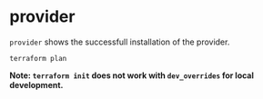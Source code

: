 # provider

`provider` shows the successfull installation of the provider.

~~~ shell
terraform plan
~~~

**Note: `terraform init` does not work with `dev_overrides` for local development.**
